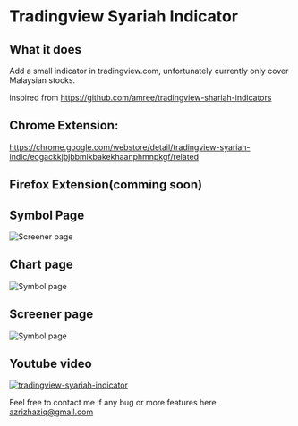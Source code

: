 # Tradingview Syariah Indicator

## What it does
Add a small indicator in tradingview.com, unfortunately currently only cover Malaysian stocks.

inspired from
https://github.com/amree/tradingview-shariah-indicators

## Chrome Extension:
https://chrome.google.com/webstore/detail/tradingview-syariah-indic/eogackkjbjbbmlkbakekhaanphmnpkgf/related

## Firefox Extension(comming soon)

## Symbol Page
![Screener page](https://github.com/AzrizHaziq/tradingview-syariah-indicator/blob/master/docs/symbol.png?raw=true)

## Chart page
![Symbol page](https://github.com/AzrizHaziq/tradingview-syariah-indicator/blob/master/docs/chart.png?raw=true)

## Screener page
![Symbol page](https://github.com/AzrizHaziq/tradingview-syariah-indicator/blob/master/docs/screener.png?raw=true)

## Youtube video
[![tradingview-syariah-indicator](https://img.youtube.com/vi/4U8mu_5UfUQ/0.jpg)](https://www.youtube.com/watch?v=4U8mu_5UfUQ)

Feel free to contact me if any bug or more features here  
[azrizhaziq@gmail.com](mailto:azrizhaziq@gmail.com)
